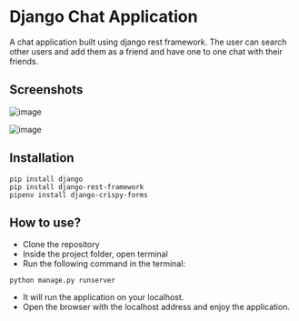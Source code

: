 
# Django Chat Application

A chat application built using django rest framework. The 
user can search other users and add them as a friend and have 
one to one chat with their friends.

## Screenshots

![image](/Images/search.jpg)

![image](/Images/chat.jpg)

## Installation

```
pip install django
pip install django-rest-framework
pipenv install django-crispy-forms
```

## How to use?

- Clone the repository
- Inside the project folder, open terminal
- Run the following command in the terminal:
```
python manage.py runserver
```
- It will run the application on your localhost.
- Open the browser with the localhost address and enjoy the application.